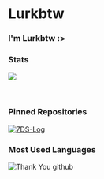 # Lurkbtw

### I'm Lurkbtw :>

### Stats

<a href='https://github.com/maisans-maid/'> <img src='https://github-readme-stats.vercel.app/api?username=maisans-maid&count_private=true&show_icons=true&theme=nightowl'> </a>

<p></br></p>

### Pinned Repositories

[![7DS-Log](https://github-readme-stats.vercel.app/api/pin/?username=maisans-maid&repo=Mai&theme=nightowl)](https://github.com/sketch-dev/7DS-Log)

### Most Used Languages

![Thank You github](https://user-images.githubusercontent.com/41143496/111601768-b13aec00-87f8-11eb-8d8c-51db093db5da.gif)
